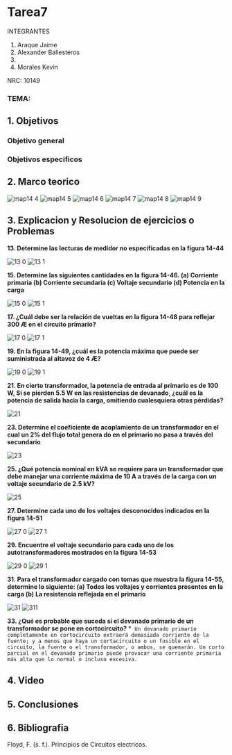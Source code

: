 # Tarea7

INTEGRANTES

1. Araque Jaime
2.  Alexander Ballesteros
3.  
4. Morales Kevin

NRC: 10149
### TEMA: 
## 1. Objetivos
### Objetivo general
### Objetivos especificos
## 2. Marco teorico


![map14 4](https://user-images.githubusercontent.com/93224166/152461661-71f5f391-dd1a-44db-b219-e17ebb529f47.png)
![map14 5](https://user-images.githubusercontent.com/93224166/152461662-cd8bc92f-74c2-4200-ad3f-3cbcc26bf053.png)
![map14 6](https://user-images.githubusercontent.com/93224166/152461649-377441b2-1e7c-45c4-85b9-db770c8b00f4.png)
![map14 7](https://user-images.githubusercontent.com/93224166/152461651-8924a35d-2ca7-466d-8d9d-ca7b412001a4.png)
![map14 8](https://user-images.githubusercontent.com/93224166/152461654-835bf5c4-5aa7-460c-9605-ef889e5762bb.png)
![map14 9](https://user-images.githubusercontent.com/93224166/152461659-00f355a8-621d-4c78-881d-317935a4c163.png)


















## 3. Explicacion y Resolucion de ejercicios o Problemas


**13. Determine las lecturas de medidor no especificadas en la figura 14-44**

![13 0](https://user-images.githubusercontent.com/93224166/153318339-19374f67-a750-4484-b156-c5e2ef474b43.png)
![13 1](https://user-images.githubusercontent.com/93224166/153318341-0de3bc84-c44c-42ec-83e7-6dd0daa3d73b.png)

**15. Determine las siguientes cantidades en la figura 14-46. (a) Corriente primaria (b) Corriente secundaria (c) Voltaje secundario (d) Potencia en la carga**

![15 0](https://user-images.githubusercontent.com/93224166/153318342-dbc6850b-796d-411b-9d94-8e3afdadf107.png)
![15 1](https://user-images.githubusercontent.com/93224166/153318343-5dd3807d-2ae2-4a4f-a704-80ae5037f748.png)

**17. ¿Cuál debe ser la relación de vueltas en la figura 14-48 para reflejar 300 Æ en el circuito primario?**

![17 0](https://user-images.githubusercontent.com/93224166/153318344-88b05040-179b-46ea-a39b-e9eabd33e79c.png)
![17 1](https://user-images.githubusercontent.com/93224166/153318346-d53522b5-a153-4d6f-9335-c5ff8d2e4f7f.png)

**19. En la figura 14-49, ¿cuál es la potencia máxima que puede ser suministrada al altavoz de 4 Æ?**
 
![19 0](https://user-images.githubusercontent.com/93224166/153318347-f7701b8a-eca0-493e-ae75-37b8d37fc71d.png)
![19 1](https://user-images.githubusercontent.com/93224166/153318350-27b57ea4-3497-4796-a778-e2bc539664c1.png)

**21. En cierto transformador, la potencia de entrada al primario es de 100 W, Si se pierden 5.5 W en las resistencias de devanado, ¿cuál es la potencia de salida hacia la carga, omitiendo cualesquiera otras pérdidas?**

![21](https://user-images.githubusercontent.com/93224166/153318354-2e73b233-1f12-44b5-b34c-86d9ed761c41.png)

**23. Determine el coeficiente de acoplamiento de un transformador en el cual un 2% del flujo total genera do en el primario no pasa a través del secundario**

![23](https://user-images.githubusercontent.com/93224166/153318355-d10c01fa-6859-43ea-aeaf-1476289c73b0.png)

**25. ¿Qué potencia nominal en kVA se requiere para un transformador que debe manejar una corriente máxima de 10 A a través de la carga con un voltaje secundario de 2.5 kV?**

![25](https://user-images.githubusercontent.com/93224166/153318356-2f027298-b2c0-4913-b96e-245ee5dd4db9.png)

**27. Determine cada uno de los voltajes desconocidos indicados en la figura 14-51**

![27 0](https://user-images.githubusercontent.com/93224166/153318358-1aea48f7-782d-4cce-a5dc-28c12a5761e8.png)
![27 1](https://user-images.githubusercontent.com/93224166/153318360-ecc2481e-fbac-4a6e-9602-06bb3cefc161.png)

**29. Encuentre el voltaje secundario para cada uno de los autotransformadores mostrados en la figura 14-53**

![29 0](https://user-images.githubusercontent.com/93224166/153318362-bf67de46-ab8b-4cd6-a40a-f6efe9d8dee9.png)
![29 1](https://user-images.githubusercontent.com/93224166/153318363-46d9f615-3dca-4366-aaad-66ecfbd36f4b.png)

**31. Para el transformador cargado con tomas que muestra la figura 14-55, determine lo siguiente: (a) Todos los voltajes y corrientes presentes en la carga (b) La resistencia reflejada en el primario**

![31](https://user-images.githubusercontent.com/93224166/153318364-884042af-c52a-4cb5-af38-b1d291756f9b.png)
![311](https://user-images.githubusercontent.com/93224166/153318366-2e5a3ad4-45f1-4ea7-8683-f0585598c130.png)

**33. ¿Qué es probable que suceda si el devanado primario de un transformador se pone en cortocircuito?**
 *` Un devanado primario completamente en cortocircuito extraerá demasiada corriente de la fuente; y a menos que haya un cortacircuito o un fusible en el circuito, la fuente o el transformador, o ambos, se quemarán. Un corto parcial en el devanado primario puede provocar una corriente primaria más alta que lo normal o incluso excesiva.`


## 4. Video 
## 5. Conclusiones
## 6. Bibliografia
Floyd, F. (s. f.). Principios de Circuitos electricos.

